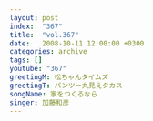 ```yaml
---
layout: post
index:  "367"
title:  "vol.367"
date:   2008-10-11 12:00:00 +0300
categories: archive
tags: []
youtube: "367"
greetingM: 松ちゃんタイムズ
greetingT: パンツー丸見えタカス
songName: 家をつくるなら
singer: 加藤和彦
---
```

